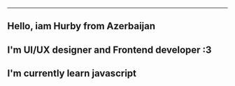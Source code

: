 --------------------------------
Hello, iam Hurby from Azerbaijan
--------------------------------------------
I'm UI/UX designer and Frontend developer :3
--------------------------------------------
I'm currently learn javascript
-------------------------------

